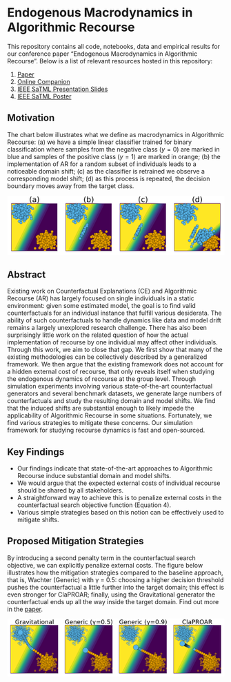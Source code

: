 
# Endogenous Macrodynamics in Algorithmic Recourse

This repository contains all code, notebooks, data and empirical results
for our conference paper “Endogenous Macrodynamics in Algorithmic
Recourse”. Below is a list of relevant resources hosted in this
repository:

1.  [Paper](paper/paper.pdf)
2.  [Online
    Companion](https://www.paltmeyer.com/endogenous-macrodynamics-in-algorithmic-recourse/)
3.  [IEEE SaTML Presentation
    Slides](https://www.paltmeyer.com/content/talks/posts/2023-ieee-satml/presentation.html)
4.  [IEEE SaTML Poster](dev/poster/poster.pdf)

## Motivation

The chart below illustrates what we define as macrodynamics in
Algorithmic Recourse: (a) we have a simple linear classifier trained for
binary classification where samples from the negative class (*y* = 0)
are marked in blue and samples of the positive class (*y* = 1) are
marked in orange; (b) the implementation of AR for a random subset of
individuals leads to a noticeable domain shift; (c) as the classifier is
retrained we observe a corresponding model shift; (d) as this process is
repeated, the decision boundary moves away from the target class.

![](paper/www/poc.png)

## Abstract

Existing work on Counterfactual Explanations (CE) and Algorithmic
Recourse (AR) has largely focused on single individuals in a static
environment: given some estimated model, the goal is to find valid
counterfactuals for an individual instance that fulfill various
desiderata. The ability of such counterfactuals to handle dynamics like
data and model drift remains a largely unexplored research challenge.
There has also been surprisingly little work on the related question of
how the actual implementation of recourse by one individual may affect
other individuals. Through this work, we aim to close that gap. We first
show that many of the existing methodologies can be collectively
described by a generalized framework. We then argue that the existing
framework does not account for a hidden external cost of recourse, that
only reveals itself when studying the endogenous dynamics of recourse at
the group level. Through simulation experiments involving various
state-of-the-art counterfactual generators and several benchmark
datasets, we generate large numbers of counterfactuals and study the
resulting domain and model shifts. We find that the induced shifts are
substantial enough to likely impede the applicability of Algorithmic
Recourse in some situations. Fortunately, we find various strategies to
mitigate these concerns. Our simulation framework for studying recourse
dynamics is fast and open-sourced.

## Key Findings

- Our findings indicate that state-of-the-art approaches to Algorithmic
  Recourse induce substantial domain and model shifts.
- We would argue that the expected external costs of individual recourse
  should be shared by all stakeholders.
- A straightforward way to achieve this is to penalize external costs in
  the counterfactual search objective function (Equation 4).
- Various simple strategies based on this notion can be effectively used
  to mitigate shifts.

## Proposed Mitigation Strategies

By introducing a second penalty term in the counterfactual search
objective, we can explicitly penalize external costs. The figure below
illustrates how the mitigation strategies compared to the baseline
approach, that is, Wachter (Generic) with γ = 0.5: choosing a higher
decision threshold pushes the counterfactual a little further into the
target domain; this effect is even stronger for ClaPROAR; finally, using
the Gravitational generator the counterfactual ends up all the way
inside the target domain. Find out more in the [paper](paper/paper.pdf).

![](paper/www/mitigation.png)
